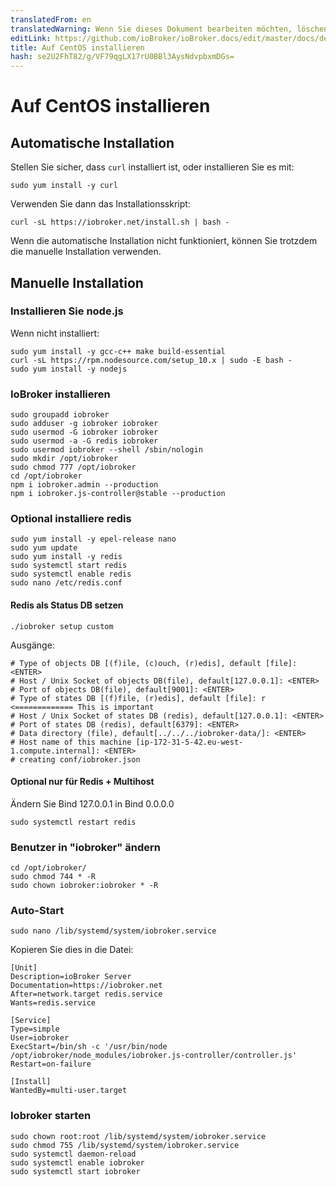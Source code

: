 ```yaml
---
translatedFrom: en
translatedWarning: Wenn Sie dieses Dokument bearbeiten möchten, löschen Sie bitte das Feld "translationsFrom". Andernfalls wird dieses Dokument automatisch erneut übersetzt
editLink: https://github.com/ioBroker/ioBroker.docs/edit/master/docs/de/install/centos.md
title: Auf CentOS installieren
hash: se2U2FhT82/g/VF79qgLX17rU0BBl3AysNdvpbxmDGs=
---
```

# Auf CentOS installieren
## Automatische Installation
Stellen Sie sicher, dass `curl` installiert ist, oder installieren Sie es mit:

`sudo yum install -y curl`

Verwenden Sie dann das Installationsskript:

`curl -sL https://iobroker.net/install.sh | bash -`

Wenn die automatische Installation nicht funktioniert, können Sie trotzdem die manuelle Installation verwenden.

## Manuelle Installation
### Installieren Sie node.js
Wenn nicht installiert:

```
sudo yum install -y gcc-c++ make build-essential
curl -sL https://rpm.nodesource.com/setup_10.x | sudo -E bash -
sudo yum install -y nodejs
```

### IoBroker installieren
```
sudo groupadd iobroker
sudo adduser -g iobroker iobroker
sudo usermod -G iobroker iobroker
sudo usermod -a -G redis iobroker
sudo usermod iobroker --shell /sbin/nologin
sudo mkdir /opt/iobroker
sudo chmod 777 /opt/iobroker
cd /opt/iobroker
npm i iobroker.admin --production
npm i iobroker.js-controller@stable --production
```

### Optional installiere redis
```
sudo yum install -y epel-release nano
sudo yum update
sudo yum install -y redis
sudo systemctl start redis
sudo systemctl enable redis
sudo nano /etc/redis.conf
```

#### Redis als Status DB setzen
```
./iobroker setup custom
```

Ausgänge:

```
# Type of objects DB [(f)ile, (c)ouch, (r)edis], default [file]: <ENTER>
# Host / Unix Socket of objects DB(file), default[127.0.0.1]: <ENTER>
# Port of objects DB(file), default[9001]: <ENTER>
# Type of states DB [(f)file, (r)edis], default [file]: r   <============= This is important
# Host / Unix Socket of states DB (redis), default[127.0.0.1]: <ENTER>
# Port of states DB (redis), default[6379]: <ENTER>
# Data directory (file), default[../../../iobroker-data/]: <ENTER>
# Host name of this machine [ip-172-31-5-42.eu-west-1.compute.internal]: <ENTER>
# creating conf/iobroker.json
```

#### Optional nur für Redis + Multihost
Ändern Sie Bind 127.0.0.1 in Bind 0.0.0.0

```
sudo systemctl restart redis
```

### Benutzer in "iobroker" ändern
```
cd /opt/iobroker/
sudo chmod 744 * -R
sudo chown iobroker:iobroker * -R
```

### Auto-Start
```
sudo nano /lib/systemd/system/iobroker.service
```

Kopieren Sie dies in die Datei:

```
[Unit]
Description=ioBroker Server
Documentation=https://iobroker.net
After=network.target redis.service
Wants=redis.service

[Service]
Type=simple
User=iobroker
ExecStart=/bin/sh -c '/usr/bin/node /opt/iobroker/node_modules/iobroker.js-controller/controller.js'
Restart=on-failure

[Install]
WantedBy=multi-user.target
```

### Iobroker starten
```
sudo chown root:root /lib/systemd/system/iobroker.service
sudo chmod 755 /lib/systemd/system/iobroker.service
sudo systemctl daemon-reload
sudo systemctl enable iobroker
sudo systemctl start iobroker
```